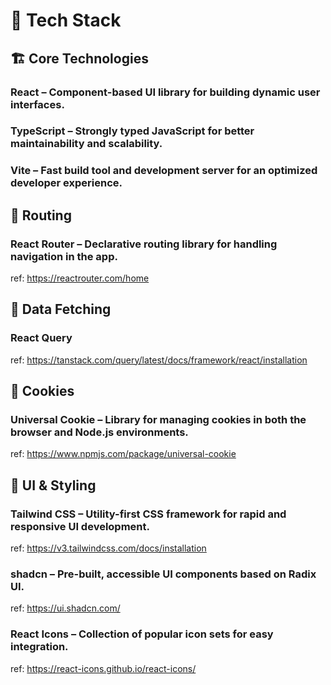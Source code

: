 # 📌 Tech Stack

## 🏗️ Core Technologies
### React – Component-based UI library for building dynamic user interfaces.
### TypeScript – Strongly typed JavaScript for better maintainability and scalability.
### Vite – Fast build tool and development server for an optimized developer experience.

## 📡 Routing
### React Router – Declarative routing library for handling navigation in the app.
ref: https://reactrouter.com/home

## 🔄 Data Fetching
### React Query
ref: https://tanstack.com/query/latest/docs/framework/react/installation

## 🍪 Cookies
### Universal Cookie – Library for managing cookies in both the browser and Node.js environments.
ref: https://www.npmjs.com/package/universal-cookie

## 🎨 UI & Styling
### Tailwind CSS – Utility-first CSS framework for rapid and responsive UI development.
ref: https://v3.tailwindcss.com/docs/installation

### shadcn – Pre-built, accessible UI components based on Radix UI.
ref: https://ui.shadcn.com/

### React Icons – Collection of popular icon sets for easy integration.
ref: https://react-icons.github.io/react-icons/
